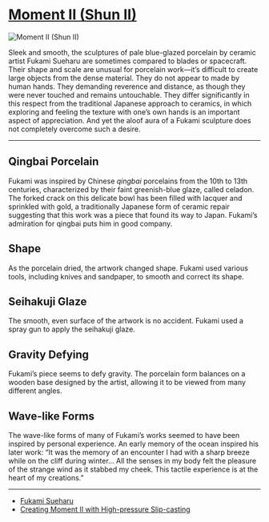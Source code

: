 # [Moment II (Shun II)](http://artsmia.github.io/griot/#/o/118304)
![Moment II (Shun II)](http://api.artsmia.org/images/118304/large.jpg)

Sleek and smooth, the sculptures of pale blue-glazed porcelain by ceramic artist Fukami Sueharu are sometimes compared to blades or spacecraft. Their shape and scale are unusual for porcelain work—it’s difficult to create large objects from the dense material. They do not appear to made by human hands. They demanding reverence and distance, as though they were never touched and remains untouchable. They differ significantly in this respect from the traditional Japanese approach to ceramics, in which exploring and feeling the texture with one’s own hands is an important aspect of appreciation. And yet the aloof aura of a Fukami sculpture does not completely overcome such a desire.

---

## Qingbai Porcelain

Fukami was inspired by Chinese *qingbai* porcelains from the 10th to 13th centuries, characterized by their faint greenish-blue glaze, called celadon. The forked crack on this delicate bowl has been filled with lacquer and sprinkled with gold, a traditionally Japanese form of ceramic repair suggesting that this work was a piece that found its way to Japan. Fukami’s admiration for qingbai puts him in good company.

## Shape

As the porcelain dried, the artwork changed shape. Fukami used various tools, including knives and sandpaper, to smooth and correct its shape.

## Seihakuji Glaze

The smooth, even surface of the artwork is no accident. Fukami used a spray gun to apply the seihakuji glaze.

## Gravity Defying

Fukami’s piece seems to defy gravity. The porcelain form balances on a wooden base designed by the artist, allowing it to be viewed from many different angles.  

## Wave-like Forms

The wave-like forms of many of Fukami’s works seemed to have been inspired by personal experience. An early memory of the ocean inspired his later work: “It was the memory of an encounter I had with a sharp breeze while on the cliff during winter… All the senses in my body felt the pleasure of the strange wind as it stabbed my cheek. This tactile experience is at the heart of my creations.” 

---

* [Fukami Sueharu](../stories/fukami-sueharu.md)
* [Creating Moment II with High-pressure Slip-casting](../stories/creating-moment-ii-with-high-pressure-slip-casting.md)
